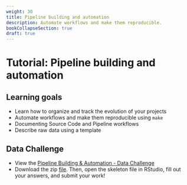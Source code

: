 ```yaml
---
weight: 30
title: Pipeline building and automation
description: Automate workflows and make them reproducible.
bookCollapseSection: true
draft: true
---
```


# Tutorial: Pipeline building and automation


## Learning goals

* Learn how to organize and track the evolution of your projects
* Automate workflows and make them reproducible using `make`
* Documenting Source Code and Pipeline workflows
* Describe raw data using a template

## Data Challenge
- View the [Pipeline Building & Automation - Data Challenge](pipeline-building-automation.html)
- Download the zip [file](pipeline-building-automation-skeleton.zip). Then, open the skeleton file in RStudio, fill out your answers, and submit your work!
